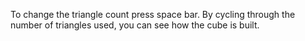 To change the triangle count press space bar.
By cycling through the number of triangles used, you can see how the cube is built.
